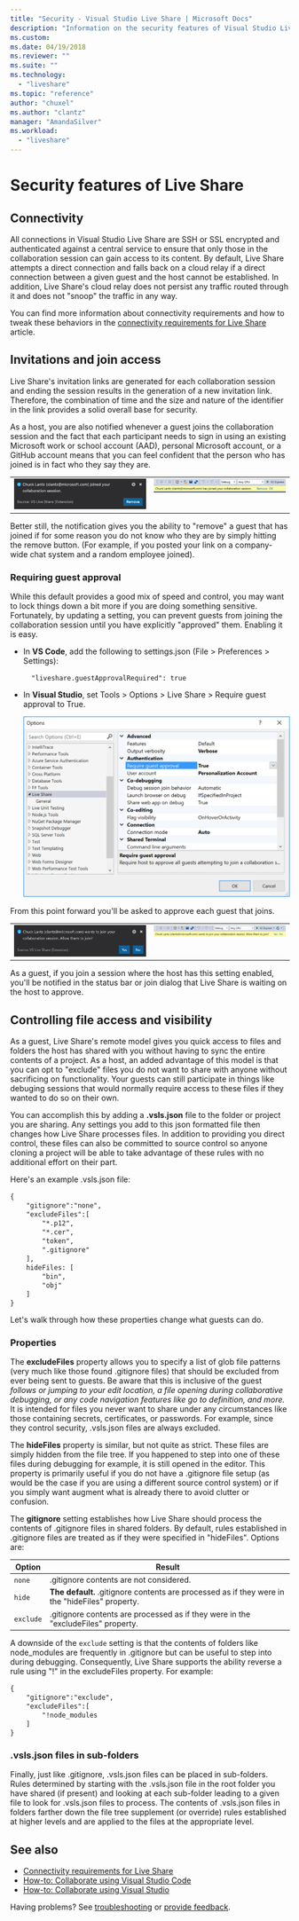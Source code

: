 ```yaml
---
title: "Security - Visual Studio Live Share | Microsoft Docs"
description: "Information on the security features of Visual Studio Live Share."
ms.custom:
ms.date: 04/19/2018
ms.reviewer: ""
ms.suite: ""
ms.technology: 
  - "liveshare"
ms.topic: "reference"
author: "chuxel"
ms.author: "clantz"
manager: "AmandaSilver"
ms.workload: 
  - "liveshare"
---
```


<!--
Copyright © Microsoft Corporation
All rights reserved.
Creative Commons Attribution 4.0 License (International): https://creativecommons.org/licenses/by/4.0/legalcode
-->

# Security features of Live Share

## Connectivity

All connections in Visual Studio Live Share are SSH or SSL encrypted and authenticated against a central service to ensure that only those in the collaboration session can gain access to its content. By default, Live Share attempts a direct connection and falls back on a cloud relay if a direct connection between a given guest and the host cannot be established. In addition, Live Share's cloud relay does not persist any traffic routed through it and does not "snoop" the traffic in any way.

You can find more information about connectivity requirements and how to tweak these behaviors in the [connectivity requirements for Live Share](connectivity.md) article.

## Invitations and join access

Live Share's invitation links are generated for each collaboration session and ending the session results in the generation of a new invitation link. Therefore, the combination of time and the size and nature of the identifier in the link provides a solid overall base for security.

As a host, you are also notified whenever a guest joins the collaboration session and the fact that each participant needs to sign in using an existing Microsoft work or school account (AAD), personal Microsoft account, or a GitHub account means that you can feel confident that the person who has joined is in fact who they say they are.

<table style="border: none;">
<tr style="border: none;">
    <td width="50%" style="vertical-align: top; border: none;">
        <img src="../media/vscode-join-notification.png" width="100%" alt="Visual Studio Code join notification" />
    </td>
    <td width="50%" style="vertical-align: top; border: none;">
        <img src="../media/vs-join-notification.png" width="100%" alt="Visual Studio join notification"/>
    </td>
</tr>
</table>

Better still, the notification gives you the ability to "remove" a guest that has joined if for some reason you do not know who they are by simply hitting the remove button. (For example, if you posted your link on a company-wide chat system and a random employee joined).

### Requiring guest approval

While this default provides a good mix of speed and control, you may want to lock things down a bit more if you are doing something sensitive. Fortunately, by updating a setting, you can prevent guests from joining the collaboration session until you have explicitly "approved" them. Enabling it is easy.

* In **VS Code**, add the following to settings.json (File > Preferences > Settings):

        "liveshare.guestApprovalRequired": true

* In **Visual Studio**, set Tools > Options > Live Share > Require guest approval to True.

    ![Visual Studio settings window with guest approval setting highlighted](../media/vs-setting-guestapproval.png)

From this point forward you'll be asked to approve each guest that joins.

<table style="border: none;">
<tr style="border: none;">
    <td width="50%" style="vertical-align: top; border: none;">
        <img src="../media/vscode-join-approval.png" width="100%" alt="Visual Studio Code join approval request" />
    </td>
    <td width="50%" style="vertical-align: top; border: none;">
        <img src="../media/vs-join-approval.png" width="100%" alt="Visual Studio join approval request"/>
    </td>
</tr>
</table>

As a guest, if you join a session where the host has this setting enabled, you'll be notified in the status bar or join dialog that Live Share is waiting on the host to approve.

## Controlling file access and visibility

As a guest, Live Share's remote model gives you quick access to files and folders the host has shared with you without having to sync the entire contents of a project. As a host, an added advantage of this model is that you can opt to "exclude" files you do not want to share with anyone without sacrificing on functionality. Your guests can still participate in things like debuging sessions that would normally require access to these files if they wanted to do so on their own.

You can accomplish this by adding a **.vsls.json** file to the folder or project you are sharing. Any settings you add to this json formatted file then changes how Live Share processes files. In addition to providing you direct control, these files can also be committed to source control so anyone cloning a project will be able to take advantage of these rules with no additional effort on their part.

Here's an example .vsls.json file:

    {
        "gitignore":"none",
        "excludeFiles":[
            "*.p12",
            "*.cer",
            "token",
            ".gitignore"
        ],
        hideFiles: [
            "bin",
            "obj"
        ]
    }

Let's walk through how these properties change what guests can do.

### Properties

The **excludeFiles** property allows you to specify a list of glob file patterns (very much like those found .gitignore files) that should be excluded from ever being sent to guests. Be aware that this is inclusive of the guest *follows or jumping to your edit location, a file opening during collaborative debugging, or any code navigation features like go to definition, and more.* It is intended for files you never want to share under any circumstances like those containing secrets, certificates, or passwords. For example, since they control security, .vsls.json files are always excluded.

The **hideFiles** property is similar, but not quite as strict. These files are simply hidden from the file tree. If you happened to step into one of these files during debugging for example, it is still opened in the editor. This property is primarily useful if you do not have a .gitignore file setup (as would be the case if you are using a different source control system) or if you simply want augment what is already there to avoid clutter or confusion.

The **gitignore** setting establishes how Live Share should process the contents of .gitignore files in shared folders. By default, rules established in .gitignore files are treated as if they were specified in "hideFiles". Options are:

| Option | Result |
|--------|--------|
| `none` | .gitignore contents are not considered. |
| `hide` | **The default.** .gitignore contents are processed as if they were in the "hideFiles" property. |
| `exclude` | .gitignore contents are processed as if they were in the "excludeFiles" property. |

A downside of the `exclude` setting is that the contents of folders like node_modules are frequently in .gitignore but can be useful to step into during debugging. Consequently, Live Share supports the ability reverse a rule using "!" in the excludeFiles property. For example:

    {
        "gitignore":"exclude",
        "excludeFiles":[
            "!node_modules
        ]
    }

### .vsls.json files in sub-folders

Finally, just like .gitignore, .vsls.json files can be placed in sub-folders. Rules determined by starting with the .vsls.json file in the root folder you have shared (if present) and looking at each sub-folder leading to a given file to look for .vsls.json files to process. The contents of .vsls.json files in folders farther down the file tree supplement (or override) rules established at higher levels and are applied to the files at the appropriate level.

## See also

- [Connectivity requirements for Live Share](reference/connectivity.md)
- [How-to: Collaborate using Visual Studio Code](../use/vscode.md)
- [How-to: Collaborate using Visual Studio](../use/vs.md)

Having problems? See [troubleshooting](../troubleshooting.md) or [provide feedback](../support.md).
